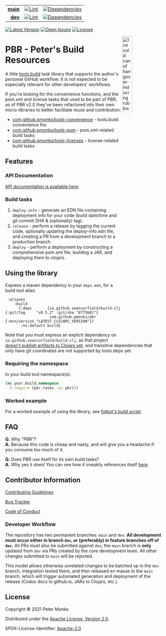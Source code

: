 | | | |
|---:|:---:|:---:|
| [**main**](https://github.com/pmonks/pbr/tree/main) | [![Lint](https://github.com/pmonks/pbr/workflows/lint/badge.svg?branch=main)](https://github.com/pmonks/pbr/actions?query=workflow%3Alint) | [![Dependencies](https://github.com/pmonks/pbr/workflows/dependencies/badge.svg?branch=main)](https://github.com/pmonks/pbr/actions?query=workflow%3Adependencies) |
| [**dev**](https://github.com/pmonks/pbr/tree/dev)  | [![Lint](https://github.com/pmonks/pbr/workflows/lint/badge.svg?branch=dev)](https://github.com/pmonks/pbr/actions?query=workflow%3Alint) | [![Dependencies](https://github.com/pmonks/pbr/workflows/dependencies/badge.svg?branch=dev)](https://github.com/pmonks/pbr/actions?query=workflow%3Adependencies) |

[![Latest Version](https://img.shields.io/clojars/v/com.github.pmonks/pbr)](https://clojars.org/com.github.pmonks/pbr/) [![Open Issues](https://img.shields.io/github/issues/pmonks/pbr.svg)](https://github.com/pmonks/pbr/issues) [![License](https://img.shields.io/github/license/pmonks/pbr.svg)](https://github.com/pmonks/pbr/blob/main/LICENSE)


<img alt="Ice cold can of hangover-inducing rubbish beer" align="right" width="25%" src="https://pabstblueribbon.com/wp-content/uploads/2020/10/pbr-org.png">

# PBR - Peter's Build Resources

A little [tools.build](https://github.com/clojure/tools.build) task library that supports the author's personal GitHub workflow.  It is not expected to be especially relevant for other developers' workflows.

If you're looking for the convenience functions, and the pom.xml and license tasks that used to be part of PBR, as of PBR v2.0 they've been refactored into their own micro-libraries to better facilitate reuse and contribution:

* [com.github.pmonks/tools-convenience](https://github.com/pmonks/tools-convenience/) - tools.build convenience fns
* [com.github.pmonks/tools-pom](https://github.com/pmonks/tools-pom/) - pom.xml-related build tasks
* [com.github.pmonks/tools-licenses](https://github.com/pmonks/tools-licenses/) - license-related build tasks

## Features

### API Documentation

[API documentation is available here](https://pmonks.github.io/pbr/).

### Build tasks

1. `deploy-info` - generate an EDN file containing deployment info for your code (build date/time and git commit SHA & (optionally) tag).
2. `release` - perform a release by tagging the current code, optionally updating the deploy-info.edn file, and creating a PR from a development branch to a production branch.
3. `deploy` - perform a deployment by constructing a comprehensive pom.xml file, building a JAR, and deploying them to clojars.

## Using the library

Express a maven dependency in your `deps.edn`, for a build tool alias:

```edn
 :aliases
    :build
      {:deps       {io.github.seancorfield/build-clj {:git/tag     "v0.5.2" :git/sha "8f75b81"}
                    com.github.pmonks/pbr            {:mvn/version "LATEST_CLOJARS_VERSION"}}
       :ns-default build}
```

Note that you must express an explicit dependency on `io.github.seancorfield/build-clj`, as that project [doesn't publish artifacts to Clojars yet](https://github.com/seancorfield/build-clj/issues/11), and transitive dependencies that only have git coordinates are not supported by tools.deps yet.

### Requiring the namespace

In your build tool namespace(s):

```clojure
(ns your.build.namespace
  (:require [pbr.tasks :as pbr]))
```

### Worked example

For a worked example of using the library, see [futbot's build script](https://github.com/pmonks/futbot/blob/main/build.clj).

## FAQ

[//]: # (Comment: Every Question in this list has two spaces at the end THAT MUST NOT BE REMOVED!!)

**Q.** Why "PBR"?  
**A.** Because this code is cheap and nasty, and will give you a headache if you consume too much of it.

**Q.** Does PBR use itself for its own build tasks?  
**A.** Why yes it does!  You can see how it sneakily references itself [here](https://github.com/pmonks/pbr/blob/main/deps.edn#L32).

## Contributor Information

[Contributing Guidelines](https://github.com/pmonks/pbr/blob/main/.github/CONTRIBUTING.md)

[Bug Tracker](https://github.com/pmonks/pbr/issues)

[Code of Conduct](https://github.com/pmonks/pbr/blob/main/.github/CODE_OF_CONDUCT.md)

### Developer Workflow

The repository has two permanent branches: `main` and `dev`.  **All development must occur either in branch `dev`, or (preferably) in feature branches off of `dev`.**  All PRs must also be submitted against `dev`; the `main` branch is **only** updated from `dev` via PRs created by the core development team.  All other changes submitted to `main` will be rejected.

This model allows otherwise unrelated changes to be batched up in the `dev` branch, integration tested there, and then released en masse to the `main` branch, which will trigger automated generation and deployment of the release (Codox docs to github.io, JARs to Clojars, etc.).

## License

Copyright © 2021 Peter Monks

Distributed under the [Apache License, Version 2.0](http://www.apache.org/licenses/LICENSE-2.0).

SPDX-License-Identifier: [Apache-2.0](https://spdx.org/licenses/Apache-2.0)
